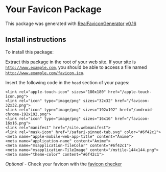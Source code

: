 # Your Favicon Package

This package was generated with [RealFaviconGenerator](https://realfavicongenerator.net/) [v0.16](https://realfavicongenerator.net/change_log#v0.16)

## Install instructions

To install this package:

Extract this package in the root of your web site. If your site is <code>http://www.example.com</code>, you should be able to access a file named <code>http://www.example.com/favicon.ico</code>.

Insert the following code in the `head` section of your pages:

    <link rel="apple-touch-icon" sizes="180x180" href="/apple-touch-icon.png">
    <link rel="icon" type="image/png" sizes="32x32" href="/favicon-32x32.png">
    <link rel="icon" type="image/png" sizes="192x192" href="/android-chrome-192x192.png">
    <link rel="icon" type="image/png" sizes="16x16" href="/favicon-16x16.png">
    <link rel="manifest" href="/site.webmanifest">
    <link rel="mask-icon" href="/safari-pinned-tab.svg" color="#6f42c1">
    <meta name="apple-mobile-web-app-title" content="Anime">
    <meta name="application-name" content="Anime">
    <meta name="msapplication-TileColor" content="#6f42c1">
    <meta name="msapplication-TileImage" content="/mstile-144x144.png">
    <meta name="theme-color" content="#6f42c1">

*Optional* - Check your favicon with the [favicon checker](https://realfavicongenerator.net/favicon_checker)